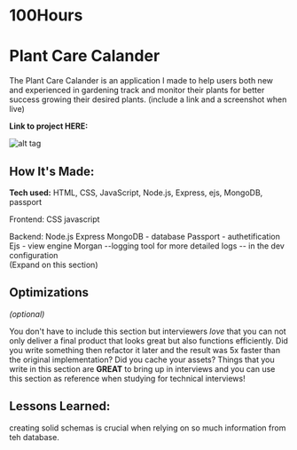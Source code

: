 # 100Hours
# Plant Care Calander
The Plant Care Calander is an application I made to help users both new and experienced in gardening track and monitor their plants for better success growing their desired plants. (include a link and a screenshot when live)

**Link to project HERE:** 

![alt tag](http://placecorgi.com/1200/650)

## How It's Made:

**Tech used:** HTML, CSS, JavaScript, Node.js, Express, ejs, MongoDB, passport

Frontend:
CSS
javascript

Backend:
Node.js
Express
MongoDB - database
Passport - authetification 
Ejs - view engine 
Morgan --logging tool for more detailed logs -- in the dev configuration  
 (Expand on this section)


## Optimizations
*(optional)*

You don't have to include this section but interviewers *love* that you can not only deliver a final product that looks great but also functions efficiently. Did you write something then refactor it later and the result was 5x faster than the original implementation? Did you cache your assets? Things that you write in this section are **GREAT** to bring up in interviews and you can use this section as reference when studying for technical interviews!

## Lessons Learned:

creating solid schemas is crucial when relying on so much information from teh database. 
